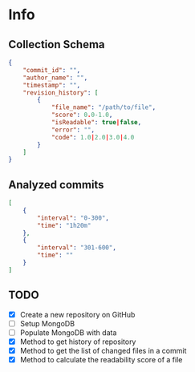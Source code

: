 # Info

## Collection Schema

```json
{
    "commit_id": "",
    "author_name": "",
    "timestamp": "",
    "revision_history": [
        {
            "file_name": "/path/to/file",
            "score": 0.0-1.0,
            "isReadable": true|false,
            "error": "",
            "code": 1.0|2.0|3.0|4.0
        }
    ]
}
```

## Analyzed commits

```json
[
    {
        "interval": "0-300",
        "time": "1h20m"
    },
    {
        "interval": "301-600",
        "time": ""
    }
]
```

## TODO

- [x] Create a new repository on GitHub
- [ ] Setup MongoDB
- [ ] Populate MongoDB with data
- [x] Method to get history of repository
- [x] Method to get the list of changed files in a commit
- [x] Method to calculate the readability score of a file